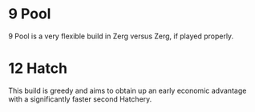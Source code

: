 # 9 Pool
9 Pool is a very flexible build in Zerg versus Zerg, if played properly.

# 12 Hatch
This build is greedy and aims to obtain up an early economic advantage with a significantly faster second Hatchery.
